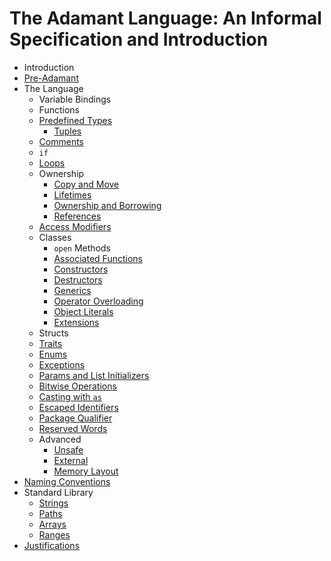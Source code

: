 # The Adamant Language: An Informal Specification and Introduction

  * Introduction
  * [Pre-Adamant](pre-adamant.md)
  * The Language
    * Variable Bindings
	* Functions
    * [Predefined Types](predefined-types.md)
      * [Tuples](tuples.md)
    * [Comments](comments.md)
	* `if`
	* [Loops](loops.md)
	* Ownership
      * [Copy and Move](copy-and-move.md)
      * [Lifetimes](lifetimes.md)
      * [Ownership and Borrowing](ownership-and-borrowing.md)
	  * [References](references.md)
    * [Access Modifiers](access-modifiers.md)
    * Classes
      * `open` Methods
      * [Associated Functions](associated-functions.md)
      * [Constructors](constructors.md)
      * [Destructors](destructors.md)
      * [Generics](generics.md)
      * [Operator Overloading](operator-overloading.md)
      * [Object Literals](object-literals.md)
      * [Extensions](extensions.md)
	* Structs
    * [Traits](traits.md)
    * [Enums](enums.md)
    * [Exceptions](exceptions.md)
    * [Params and List Initializers](params-and-list-initializers.md)
    * [Bitwise Operations](bitwise-operations.md)
    * [Casting with `as`](casting.md)
	* [Escaped Identifiers](escaped-identifiers.md)
	* [Package Qualifier](package-qualifier.md)
	* [Reserved Words](reserved-words.md)
	* Advanced
      * [Unsafe](unsafe.md)
      * [External](external.md)
      * [Memory Layout](memory-layout.md)
  * [Naming Conventions](naming-conventions.md)
  * Standard Library
    * [Strings](strings.md)
    * [Paths](paths.md)
    * [Arrays](arrays.md)
	* [Ranges](ranges.md)
  * [Justifications](justifications.md)
